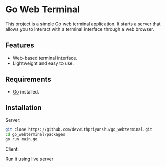 # Go Web Terminal

This project is a simple Go web terminal application. It starts a server that allows you to interact with a terminal interface through a web browser.

## Features
- Web-based terminal interface.
- Lightweight and easy to use.

## Requirements
- [Go](https://golang.org/dl/) installed.

## Installation
Server:
```bash
git clone https://github.com/devwithpriyanshu/go_webterminal.git
cd go_webterminal/packages
go run main.go
```
 Client:

Run it using live server


